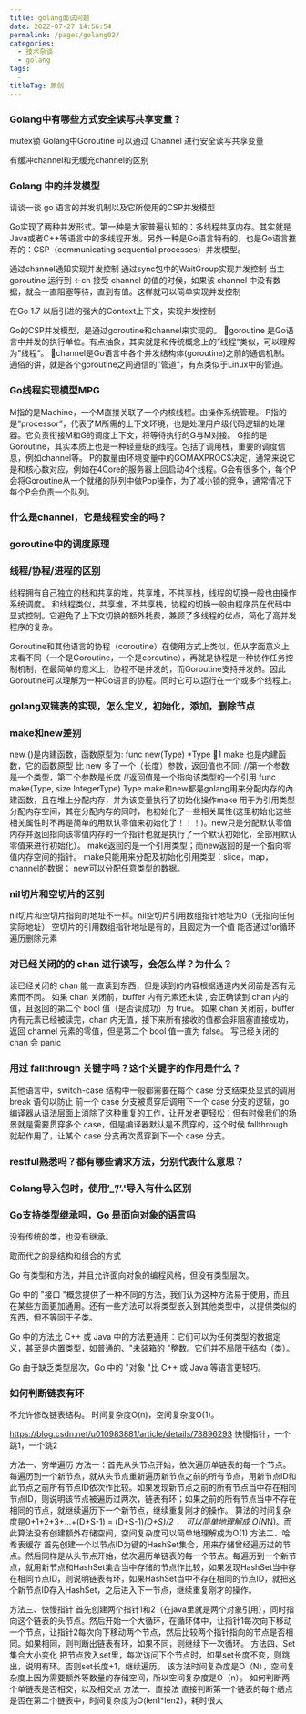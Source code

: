 ```yaml
---
title: golang面试问题
date: 2022-07-27 14:56:54
permalink: /pages/golang02/
categories:
  - 技术杂谈
  - golang
tags:
  - 
titleTag: 原创
---
```


### Golang中有哪些方式安全读写共享变量？
mutex锁
Golang中Goroutine 可以通过 Channel 进行安全读写共享变量

有缓冲channel和无缓充channel的区别


### Golang 中的并发模型
请谈一谈 go 语言的并发机制以及它所使用的CSP并发模型

Go实现了两种并发形式。第一种是大家普遍认知的：多线程共享内存。其实就是Java或者C++等语言中的多线程开发。另外一种是Go语言特有的，也是Go语言推荐的：CSP（communicating sequential processes）并发模型。

通过channel通知实现并发控制
通过sync包中的WaitGroup实现并发控制
当主 goroutine 运行到 <-ch 接受 channel 的值的时候，如果该 channel 中没有数据，就会一直阻塞等待，直到有值。这样就可以简单实现并发控制

在Go 1.7 以后引进的强大的Context上下文，实现并发控制

Go的CSP并发模型，是通过goroutine和channel来实现的。
goroutine 是Go语言中并发的执行单位。有点抽象，其实就是和传统概念上的”线程“类似，可以理解为”线程“。
channel是Go语言中各个并发结构体(goroutine)之前的通信机制。 通俗的讲，就是各个goroutine之间通信的”管道“，有点类似于Linux中的管道。


### Go线程实现模型MPG
M指的是Machine，一个M直接关联了一个内核线程。由操作系统管理。
P指的是”processor”，代表了M所需的上下文环境，也是处理用户级代码逻辑的处理器。它负责衔接M和G的调度上下文，将等待执行的G与M对接。
G指的是Goroutine，其实本质上也是一种轻量级的线程。包括了调用栈，重要的调度信息，例如channel等。
P的数量由环境变量中的GOMAXPROCS决定，通常来说它是和核心数对应，例如在4Core的服务器上回启动4个线程。G会有很多个，每个P会将Goroutine从一个就绪的队列中做Pop操作，为了减小锁的竞争，通常情况下每个P会负责一个队列。

### 什么是channel，它是线程安全的吗？



### goroutine中的调度原理


### 线程/协程/进程的区别
线程拥有自己独立的栈和共享的堆，共享堆，不共享栈，线程的切换一般也由操作系统调度。
和线程类似，共享堆，不共享栈，协程的切换一般由程序员在代码中显式控制。它避免了上下文切换的额外耗费，兼顾了多线程的优点，简化了高并发程序的复杂。

Goroutine和其他语言的协程（coroutine）在使用方式上类似，但从字面意义上来看不同（一个是Goroutine，一个是coroutine），再就是协程是一种协作任务控制机制，在最简单的意义上，协程不是并发的，而Goroutine支持并发的。因此Goroutine可以理解为一种Go语言的协程。同时它可以运行在一个或多个线程上。


### golang双链表的实现，怎么定义，初始化，添加，删除节点

### make和new差别
new ()是内建函数，函数原型为:
func new(Type) *Type
1
make 也是内建函数，它的函数原型 比 new 多了一个（长度）参数，返回值也不同:
//第一个参数是一个类型，第二个参数是长度 //返回值是一个指向该类型的一个引用 
func make(Type, size IntegerType) Type
make和new都是golang用来分配内存的內建函数，且在堆上分配内存，并为该变量执行了初始化操作make 用于为引用类型分配内存空间，其在分配内存的同时，也初始化了一些相关属性(这里初始化这些相关属性时不再是简单的用默认零值来初始化了！！！)。new只是分配默认零值内存并返回指向该零值内存的一个指针也就是执行了一个默认初始化，全部用默认零值来进行初始化）。
make返回的是一个引用类型；而new返回的是一个指向零值内存空间的指针。
make只能用来分配及初始化引用类型：slice，map，channel的数据；
new可以分配任意类型的数据。

### nil切片和空切片的区别

nil切片和空切片指向的地址不一样。nil空切片引用数组指针地址为0（无指向任何实际地址）
空切片的引用数组指针地址是有的，且固定为一个值
能否通过for循环遍历删除元素

### 对已经关闭的的 chan 进行读写，会怎么样？为什么？
读已经关闭的 chan 能一直读到东西，但是读到的内容根据通道内关闭前是否有元素而不同。
如果 chan 关闭前，buffer 内有元素还未读 , 会正确读到 chan 内的值，且返回的第二个 bool 值（是否读成功）为 true。
如果 chan 关闭前，buffer 内有元素已经被读完，chan 内无值，接下来所有接收的值都会非阻塞直接成功，返回 channel 元素的零值，但是第二个 bool 值一直为 false。
写已经关闭的 chan 会 panic

### 用过 fallthrough 关键字吗？这个关键字的作用是什么？
其他语言中，switch-case 结构中一般都需要在每个 case 分支结束处显式的调用 break 语句以防止 前一个 case 分支被贯穿后调用下一个 case 分支的逻辑，go 编译器从语法层面上消除了这种重复的工作，让开发者更轻松；但有时候我们的场景就是需要贯穿多个 case，但是编译器默认是不贯穿的，这个时候 fallthrough 就起作用了，让某个 case 分支再次贯穿到下一个 case 分支。

### restful熟悉吗？都有哪些请求方法，分别代表什么意思？

### Golang导入包时，使用’_’/’.'导入有什么区别

### Go支持类型继承吗，Go 是面向对象的语言吗
没有传统的类，也没有继承。

取而代之的是结构和组合的方式

Go 有类型和方法，并且允许面向对象的编程风格，但没有类型层次。

Go 中的 "接口 "概念提供了一种不同的方法，我们认为这种方法易于使用，而且在某些方面更加通用。还有一些方法可以将类型嵌入到其他类型中，以提供类似的东西，但不等同于子类。

Go 中的方法比 C++ 或 Java 中的方法更通用：它们可以为任何类型的数据定义，甚至是内置类型，如普通的、"未装箱的 "整数。它们并不局限于结构（类）。

Go 由于缺乏类型层次，Go 中的 "对象 "比 C++ 或 Java 等语言更轻巧。

### 如何判断链表有环
不允许修改链表结构。
时间复杂度O(n)，空间复杂度O(1)。

https://blog.csdn.net/u010983881/article/details/78896293
快慢指针，一个跳1，一个跳2

方法一、穷举遍历
方法一：首先从头节点开始，依次遍历单链表的每一个节点。每遍历到一个新节点，就从头节点重新遍历新节点之前的所有节点，用新节点ID和此节点之前所有节点ID依次作比较。如果发现新节点之前的所有节点当中存在相同节点ID，则说明该节点被遍历过两次，链表有环；如果之前的所有节点当中不存在相同的节点，就继续遍历下一个新节点，继续重复刚才的操作。
算法的时间复杂度是0+1+2+3+…+(D+S-1) = (D+S-1)*(D+S)/2 ， 可以简单地理解成 O(N*N)。而此算法没有创建额外存储空间，空间复杂度可以简单地理解成为O(1)
方法二、哈希表缓存
首先创建一个以节点ID为键的HashSet集合，用来存储曾经遍历过的节点。然后同样是从头节点开始，依次遍历单链表的每一个节点。每遍历到一个新节点，就用新节点和HashSet集合当中存储的节点作比较，如果发现HashSet当中存在相同节点ID，则说明链表有环，如果HashSet当中不存在相同的节点ID，就把这个新节点ID存入HashSet，之后进入下一节点，继续重复刚才的操作。

方法三、快慢指针
首先创建两个指针1和2（在java里就是两个对象引用），同时指向这个链表的头节点。然后开始一个大循环，在循环体中，让指针1每次向下移动一个节点，让指针2每次向下移动两个节点，然后比较两个指针指向的节点是否相同。如果相同，则判断出链表有环，如果不同，则继续下一次循环。
方法四、Set集合大小变化
把节点放入set里，每次访问下个节点时，如果set长度不变，则跳出，说明有环。否则set长度+1，继续遍历。
该方法时间复杂度是O（N），空间复杂度上因为需要额外等数量的存储空间，所以空间复杂度是O（n）。
如何判断两个单链表是否相交，以及相交点
方法一、直接法
直接判断第一个链表的每个结点是否在第二个链表中，时间复杂度为O(len1*len2)，耗时很大

